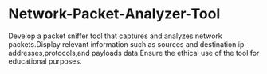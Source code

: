 # Network-Packet-Analyzer-Tool
Develop  a packet sniffer tool that captures and analyzes network packets.Display relevant information such as sources and destination ip addresses,protocols,and payloads data.Ensure the ethical use of the tool for educational purposes.
